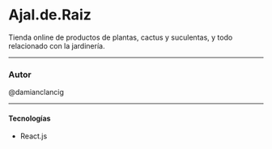 # Ajal.de.Raiz
Tienda online de productos de plantas, cactus y suculentas, y todo relacionado con la jardinería.


------------

### Autor
@damianclancig


------------

#### Tecnologías
- React.js